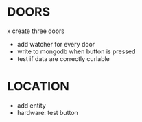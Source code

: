 DOORS
===============================================================================
x create three doors
- add watcher for every door
- write to mongodb when button is pressed
- test if data are correctly curlable

LOCATION
===============================================================================
- add entity
- hardware: test button
